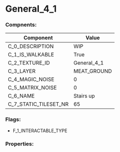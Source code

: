 

# General_4_1





### Compnents: 
| Component | Value | 
|  --  |  --  | 
| C_0_DESCRIPTION | WIP | 
| C_1_IS_WALKABLE | True | 
| C_2_TEXTURE_ID | General_4_1 | 
| C_3_LAYER | MEAT_GROUND | 
| C_4_MAGIC_NOISE | 0 | 
| C_5_MATRIX_NOISE | 0 | 
| C_6_NAME | Stairs up | 
| C_7_STATIC_TILESET_NR | 65 | 


### Flags: 
* F_1_INTERACTABLE_TYPE


### Properties: 

